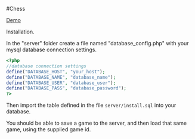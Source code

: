 #Chess

[Demo][1]

[1]: http://www.briandetering.net/chess

Installation.

In the "server" folder create a file named "database_config.php" with your mysql
database connection settings.
```php
<?php
//database connection settings
define("DATABASE_HOST", "your_host");
define("DATABASE_NAME", "database_name");
define("DATABASE_USER", "database_user");
define("DATABASE_PASS", "database_password");
?>
```

Then import the table defined in the file `server/install.sql` into your database.

You should be able to save a game to the server, and then load that same game,
using the supplied game id.
